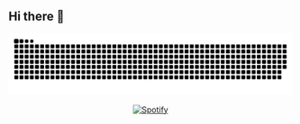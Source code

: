 ## Hi there 👋

<!--
**xavi5r/xavi5r** is a ✨ _special_ ✨ repository because its `README.md` (this file) appears on your GitHub profile.

Here are some ideas to get you started:

- 🔭 I’m currently working on ...
- 🌱 I’m currently learning ...
- 👯 I’m looking to collaborate on ...
- 🤔 I’m looking for help with ...
- 💬 Ask me about ...
- 📫 How to reach me: ...
- 😄 Pronouns: ...
- ⚡ Fun fact: ...
-->
<div align="center">
  
  ![snake gif](https://github.com/xavi5r/xavi5r/blob/output/github-snake-dark.svg)
</div>

<div align="center">

  [![Spotify](https://spotify.cujo.app/?background_color=0d1117&border_color=ffffff)](https://open.spotify.com/user/8qtq7yn91e4m6b3dithp3w901?si=1a097c82051c4758)
</div>
